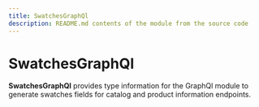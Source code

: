 ```yaml
---
title: SwatchesGraphQl
description: README.md contents of the module from the source code
---
```


# SwatchesGraphQl

**SwatchesGraphQl** provides type information for the GraphQl module
to generate swatches fields for catalog and product information endpoints.


